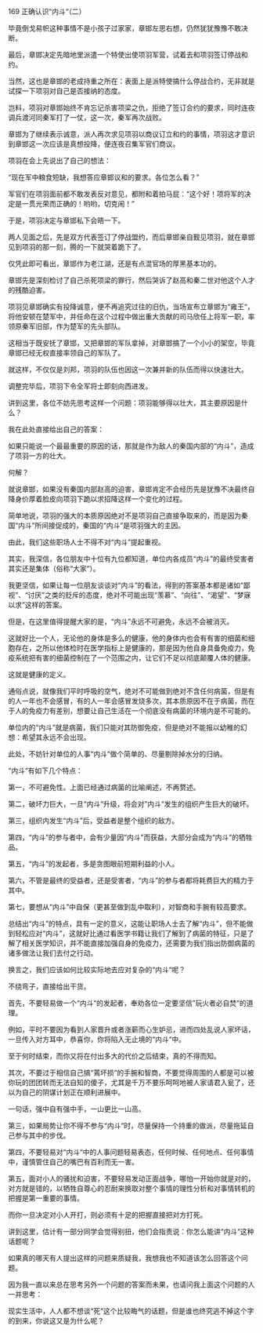 169 正确认识“内斗“（二）



毕竟倒戈易帜这种事情不是小孩子过家家，章邯左思右想，仍然犹犹豫豫不敢决断。

最后，章邯决定先暗地里派遣一个特使出使项羽军营，试着去和项羽签订停战和约。

当然，这也是章邯的老成持重之所在：表面上是派特使搞什么停战合约，无非就是试探一下项羽对自己是否接纳的态度。

岂料，项羽对章邯始终不肯忘记杀害项梁之仇，拒绝了签订合约的要求，同时连夜调兵渡河同秦军打了一仗，这一次，秦军再次战败。



章邯为了继续表示诚意，派人再次求见项羽以商议订立和约的事情，项羽这才意识到章邯这一次应该是真想投降，便连夜召集军官们商议。

项羽在会上先说出了自己的想法：

“现在军中粮食短缺，我想答应章邯议和的要求。各位怎么看？”

军官们在项羽面前都不敢发表反对意见，都附和着拍马屁：“这个好！项将军的决定是一贯光荣而正确的！哟哟，切克闹！”

于是，项羽决定与章邯私下会晤一下。



两人见面之后，先是双方代表签订了停战盟约，而后章邯亲自觐见项羽，就在章邯见到项羽的那一刻，腾的一下就哭着跪下了。

仅凭此即可看出，章邯作为老江湖，还是有点混官场的厚黑基本功的。

章邯先是深刻检讨了自己杀死项梁的罪行，然后哭诉了赵高和秦二世对他这个人才的残酷迫害。

项羽见章邯确实有投降诚意，便不再追究过往的旧仇，当场宣布立章邯为“雍王“，将他安顿在楚军中，并任命在这个过程中做出重大贡献的司马欣任上将军一职，率领原秦军旧部，作为楚军的先头部队。

这相当于既安抚了章邯，又把章邯的军队拿掉，对章邯搞了一个小小的架空，毕竟章邯已经无权直接率领自己的军队了。

就这样，不仅仅是刘邦，项羽的队伍也因这一次兼并新的队伍而得以快速壮大。

调整完毕后，项羽下令全军将士即刻向西进发。



讲到这里，各位不妨先思考这样一个问题：项羽能够得以壮大，其主要原因是什么？

我在此处直接给出自己的答案：

如果只能说一个最最重要的原因的话，那就是作为敌人的秦国内部的“内斗”，造成了项羽一方的壮大。

何解？

就说章邯，如果没有秦国内部赵高的迫害，章邯肯定不会经历先是犹豫不决最终自降身价厚着脸皮向项羽下跪以求招降这样一个变化的过程。

简单地说，项羽的强大的本质原因绝对不是项羽自己直接争取来的，而是因为秦国“内斗”所间接促成的，秦国的“内斗”是项羽强大的主因。

由此，我们这些职场人士不得不对“内斗”提起重视。

其实，我深信，各位朋友中十位有九位都知道，单位内各成员“内斗”的最终受害者其实还是集体（俗称“大家”）。

我更坚信，如果让每一位朋友谈谈对“内斗”的看法，得到的答案基本都是诸如“鄙视”、“讨厌”之类的贬斥的态度，绝对不可能出现“羡慕”、“向往”、“渴望”、“梦寐以求”这样的答案。

但是，在这里值得提醒大家的是，“内斗”永远不可避免，永远不会被消灭。

这就好比一个人，无论他的身体是多么的健康，他的身体内也会有有害的细菌和细胞存在，之所以他体检时在医学指标上是健康的，那是因为他自身具备免疫力，免疫系统把有害的细菌控制在了一个范围之内，让它们不足以彻底颠覆人体的健康。

这就是健康的定义。



通俗点说，就像我们平时呼吸的空气，绝对不可能做到绝对不含任何病菌，但是有的人一年也不会感冒，有的人一年会感冒发烧多次，其本质原因不在于病菌，而在于人的免疫力有差别，想要让自己生活在一个彻底没有病菌的环境内是不可能的。

单位内的“内斗”就是病菌，我们只能对其防御免疫，但是绝对不能报以幼稚的幻想：希望其永远不会出现。

此处，不妨针对单位的人事“内斗“做个简单的、尽量剔除掉水分的归纳。



“内斗“有如下几个特点：

第一，不可避免性。上面已经通过病菌的比喻阐述，不再赘述。

第二，破坏力巨大，一旦“内斗“升级，将会对”内斗“发生的组织产生巨大的破坏。

第三，组织内发生“内斗”后，受益者是整个组织的敌方。

第四，“内斗”的参与者中，会有少量因“内斗”而获益，大部分会成为“内斗”的牺牲品。

第五，“内斗”的发起者，多是贪图眼前短期利益的小人。

第六，不管是最终的受益者，还是受害者，“内斗”的参与者都将耗费巨大的精力于其中。

第七，要想从“内斗”中自保（更甚至做到乱中取利），对智商和手腕有较高要求。



总结出“内斗”的特点，具有一定的意义，这能让职场人士去了解“内斗”，但不能做到轻松应对“内斗”，这就好比通过看医学书籍让我们了解到了病菌的特征，只是了解了相关医学知识，并不能直接加强自身的免疫力，还需要为我们指出防御病菌的诸多做法让我们去付之行动。

换言之，我们应该如何比较实际地去应对复杂的“内斗“呢？

不绕弯子，直接给出干货。



首先，不要轻易做一个“内斗“的发起者，奉劝各位一定要坚信”玩火者必自焚“的道理。

例如，平时不要因为看到人家晋升或者涨薪而心生妒忌，进而四处乱说人家坏话，一旦传入对方耳中，恭喜你，你将陷入无止境的“内斗“中。

至于何时结束，而你又将在付出多大的代价之后结束，真的不得而知。



其次，不要过于相信自己搞“蔫坏损“的手腕和智商，不要觉得周围的人都是可以被你玩的团团转而无法自知的傻子，尤其是千万不要乐呵呵地被人家请君入瓮了，还以为自己的阴谋计划正在顺利进展中。

一句话，强中自有强中手，一山更比一山高。



第三，如果局势让你不得不参与“内斗“时，尽量保持一个持重的做派，尽量拖延自己参与其中的步伐。



第四，不要轻易对“内斗“中的人事问题轻易表态，任何时候、任何地点、任何事情中，谨慎管住自己的嘴巴有百利而无一害。



第五，面对小人的骚扰和迫害，不要轻易发动正面战争，哪怕一开始你就是对的，对方就是错的，以牺牲自尊心的忍耐来换取对整个事情的理性分析和对事情转机的把握是第一重要的事情。

而你一旦决定对小人开打，则必须有十足的把握直接把对方打死。



讲到这里，估计有一部分同学会觉得别扭，他们会指责说：你怎么能讲“内斗“这种话题呢？

如果真的哪天有人提出这样的问题来质疑我，我想我也不知道该怎么回答这个问题。

因为我一直以来总在思考另外一个问题的答案而未果，也请问我上面这个问题的人一并思考：

现实生活中，人人都不想谈“死“这个比较晦气的话题，但是谁也终究逃不掉这个字的到来，你说这又是为什么呢？

